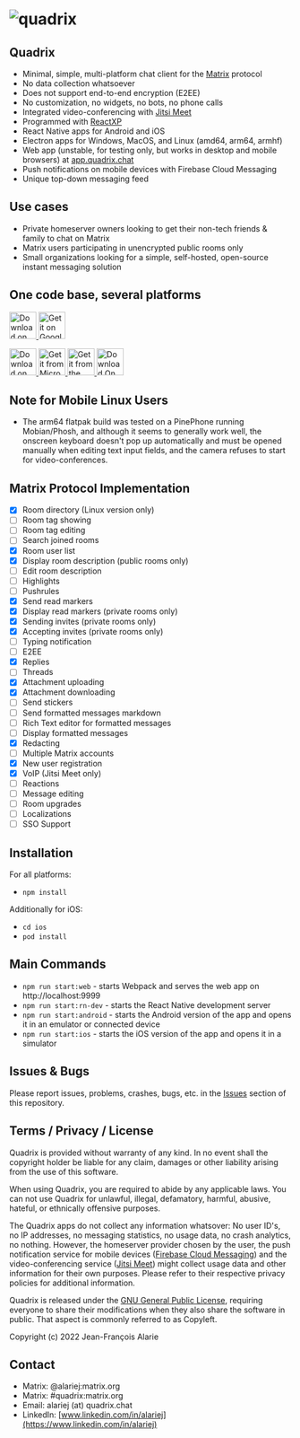 # ![quadrix](https://quadrix.chat/logo84.png)

## Quadrix

- Minimal, simple, multi-platform chat client for the [Matrix](https://github.com/matrix-org/) protocol
- No data collection whatsoever
- Does not support end-to-end encryption (E2EE)
- No customization, no widgets, no bots, no phone calls
- Integrated video-conferencing with [Jitsi Meet](https://github.com/jitsi/jitsi-meet/)
- Programmed with [ReactXP](https://github.com/Microsoft/reactxp)
- React Native apps for Android and iOS
- Electron apps for Windows, MacOS, and Linux (amd64, arm64, armhf)
- Web app (unstable, for testing only, but works in desktop and mobile browsers) at [app.quadrix.chat](https://app.quadrix.chat)
- Push notifications on mobile devices with Firebase Cloud Messaging
- Unique top-down messaging feed

## Use cases

- Private homeserver owners looking to get their non-tech friends & family to chat on Matrix
- Matrix users participating in unencrypted public rooms only
- Small organizations looking for a simple, self-hosted, open-source instant messaging solution

## One code base, several platforms

<p>
    <a href="https://apps.apple.com/us/app/quadrix-chat/id1576110553">
        <img alt="Download on the App Store" src="https://linkmaker.itunes.apple.com/images/badges/en-us/badge_appstore-lrg.svg" height=48>
    </a>
    <a href="https://play.google.com/store/apps/details?id=chat.quadrix.android">
        <img alt="Get it on Google Play" src="https://upload.wikimedia.org/wikipedia/commons/7/78/Google_Play_Store_badge_EN.svg" height=48>
    </a>
</p>

<p>
    <a href="https://apps.apple.com/us/app/quadrix-chat-desktop/id1577585119">
        <img alt="Download on the Mac App Store" src="https://upload.wikimedia.org/wikipedia/commons/5/5d/Download_on_the_Mac_App_Store_Badge_US-UK_RGB_blk.svg" height=48>
    </a>
    <a href="https://www.microsoft.com/store/apps/9NPZ93X49V00">
        <img alt="Get it from Microsoft" src="https://developer.microsoft.com/store/badges/images/English_get-it-from-MS.png" height=48>
    </a>
    <a href="https://snapcraft.io/quadrix">
        <img alt="Get it from the Snap Store" src="https://snapcraft.io/static/images/badges/en/snap-store-black.svg" height=48>
    </a>
    <a href="https://flathub.org/apps/details/chat.quadrix.Quadrix">
        <img alt="Download On FLATHUB" src="https://flathub.org/assets/badges/flathub-badge-en.png" height=48>
    </a>
</p>

## Note for Mobile Linux Users

- The arm64 flatpak build was tested on a PinePhone running Mobian/Phosh, and although it seems to generally work well, the onscreen keyboard doesn't pop up automatically and must be opened manually when editing text input fields, and the camera refuses to start for video-conferences.

## Matrix Protocol Implementation

- [x] Room directory (Linux version only)
- [ ] Room tag showing
- [ ] Room tag editing
- [ ] Search joined rooms
- [x] Room user list
- [x] Display room description (public rooms only)
- [ ] Edit room description
- [ ] Highlights
- [ ] Pushrules
- [x] Send read markers
- [x] Display read markers (private rooms only)
- [x] Sending invites (private rooms only)
- [x] Accepting invites (private rooms only)
- [ ] Typing notification
- [ ] E2EE
- [x] Replies
- [ ] Threads
- [x] Attachment uploading
- [x] Attachment downloading
- [ ] Send stickers
- [ ] Send formatted messages markdown
- [ ] Rich Text editor for formatted messages
- [ ] Display formatted messages
- [x] Redacting
- [ ] Multiple Matrix accounts
- [x] New user registration
- [x] VoIP (Jitsi Meet only)
- [ ] Reactions
- [ ] Message editing
- [ ] Room upgrades
- [ ] Localizations
- [ ] SSO Support

## Installation
For all platforms:
- `npm install`

Additionally for iOS:
- `cd ios`
- `pod install`

## Main Commands

- `npm run start:web` - starts Webpack and serves the web app on http://localhost:9999
- `npm run start:rn-dev` - starts the React Native development server
- `npm run start:android` - starts the Android version of the app and opens it in an emulator or connected device
- `npm run start:ios` - starts the iOS version of the app and opens it in a simulator

## Issues & Bugs

Please report issues, problems, crashes, bugs, etc. in the [Issues](https://github.com/alariej/quadrix/issues) section of this repository.

## Terms / Privacy / License

Quadrix is provided without warranty of any kind. In no event shall the copyright holder be liable for any claim, damages or other liability arising from the use of this software.

When using Quadrix, you are required to abide by any applicable laws. You can not use Quadrix for unlawful, illegal, defamatory, harmful, abusive, hateful, or ethnically offensive purposes.

The Quadrix apps do not collect any information whatsover: No user ID's, no IP addresses, no messaging statistics, no usage data, no crash analytics, no nothing. However, the homeserver provider chosen by the user, the push notification service for mobile devices ([Firebase Cloud Messaging](https://firebase.google.com/support/privacy)) and the video-conferencing service ([Jitsi Meet](https://jitsi.org/meet-jit-si-privacy/)) might collect usage data and other information for their own purposes. Please refer to their respective privacy policies for additional information.

Quadrix is released under the [GNU General Public License](https://www.gnu.org/licenses/gpl-3.0.html), requiring everyone to share their modifications when they also share the software in public. That aspect is commonly referred to as Copyleft.

Copyright (c) 2022 Jean-François Alarie

## Contact

- Matrix: @alariej:matrix.org
- Matrix: #quadrix:matrix.org
- Email: alariej (at) quadrix.chat
- LinkedIn: [www.linkedin.com/in/alariej](https://www.linkedin.com/in/alariej)
